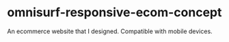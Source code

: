 # omnisurf-responsive-ecom-concept
An ecommerce website that I designed. Compatible with mobile devices.

